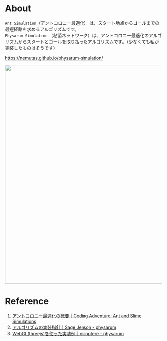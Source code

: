 # About
`Ant Simulation`（アントコロニー最適化） は、スタート地点からゴールまでの最短経路を求めるアルゴリズムです。<br>
`Physarum Simulation` （粘菌ネットワーク）は、アントコロニー最適化のアルゴリズムからスタートとゴールを取り払ったアルゴリズムです。（少なくても私が実装したものはそうです）

https://nemutas.github.io/physarum-simulation/

<img src='https://github.com/nemutas/physarum-simulation/assets/46724121/164e920e-0624-477a-9d35-f4494c39f0be' alt='' width='700' />

# Reference
1. [アントコロニー最適化の概要｜Coding Adventure: Ant and Slime Simulations](https://youtu.be/X-iSQQgOd1A?si=s4OSY4xC9unAMO4b)
2. [アルゴリズムの実装指針｜Sage Jenson - physarum](https://cargocollective.com/sagejenson/physarum)
3. [WebGL(threejs)を使った実装例｜nicoptere - physarum](https://github.com/nicoptere/physarum)
